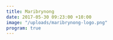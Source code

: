 ```yaml
---
title: Maribrynong
date: 2017-05-30 09:23:00 +10:00
image: "/uploads/maribrynong-logo.png"
program: true
---
```


